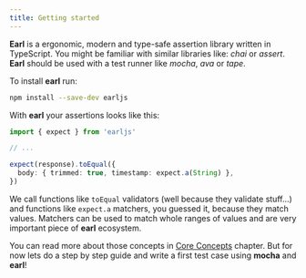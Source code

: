 ```yaml
---
title: Getting started
---
```


**Earl** is a ergonomic, modern and type-safe assertion library written in
TypeScript. You might be familiar with similar libraries like: _chai_ or
_assert_. **Earl** should be used with a test runner like _mocha_, _ava_ or
_tape_.

To install **earl** run:

```sh
npm install --save-dev earljs
```

With **earl** your assertions looks like this:

```typescript
import { expect } from 'earljs'

// ...

expect(response).toEqual({
  body: { trimmed: true, timestamp: expect.a(String) },
})
```

We call functions like `toEqual` validators (well because they validate
stuff...) and functions like `expect.a` matchers, you guessed it, because they
match values. Matchers can be used to match whole ranges of values and are very
important piece of **earl** ecosystem.

You can read more about those concepts in
[Core Concepts](/docs/introduction/core-concepts) chapter. But for now lets do a
step by step guide and write a first test case using **mocha** and **earl**!
